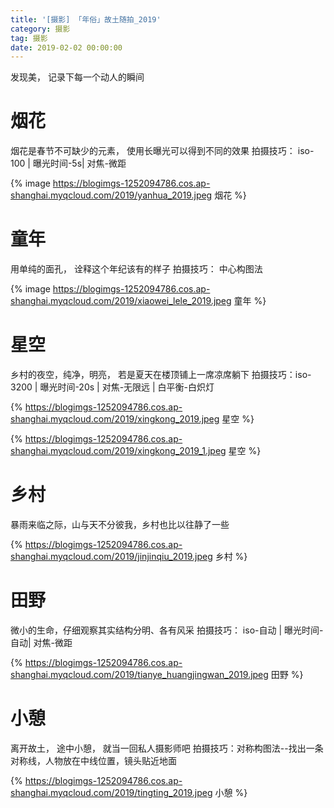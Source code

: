 ```yaml
---
title: '[摄影] 「年俗」故土随拍_2019'
category: 摄影
tag: 摄影
date: 2019-02-02 00:00:00
---
```




发现美， 记录下每一个动人的瞬间

# 烟花 

烟花是春节不可缺少的元素， 使用长曝光可以得到不同的效果
拍摄技巧： iso-100 | 曝光时间-5s| 对焦-微距

{% image https://blogimgs-1252094786.cos.ap-shanghai.myqcloud.com/2019/yanhua_2019.jpeg  烟花 %}

# 童年

用单纯的面孔， 诠释这个年纪该有的样子
拍摄技巧： 中心构图法

{% image https://blogimgs-1252094786.cos.ap-shanghai.myqcloud.com/2019/xiaowei_lele_2019.jpeg  童年 %}



# 星空 
乡村的夜空，纯净，明亮， 若是夏天在楼顶铺上一席凉席躺下
拍摄技巧：iso-3200 | 曝光时间-20s | 对焦-无限远 | 白平衡-白炽灯

{%  https://blogimgs-1252094786.cos.ap-shanghai.myqcloud.com/2019/xingkong_2019.jpeg  星空 %}

{% https://blogimgs-1252094786.cos.ap-shanghai.myqcloud.com/2019/xingkong_2019_1.jpeg  星空 %}

# 乡村

暴雨来临之际，山与天不分彼我，乡村也比以往静了一些

{%  https://blogimgs-1252094786.cos.ap-shanghai.myqcloud.com/2019/jinjinqiu_2019.jpeg  乡村 %}

# 田野

微小的生命，仔细观察其实结构分明、各有风采
拍摄技巧： iso-自动 | 曝光时间-自动| 对焦-微距

{%  https://blogimgs-1252094786.cos.ap-shanghai.myqcloud.com/2019/tianye_huangjingwan_2019.jpeg  田野 %}

# 小憩

离开故土， 途中小憩， 就当一回私人摄影师吧
拍摄技巧：对称构图法--找出一条对称线，人物放在中线位置，镜头贴近地面

{%  https://blogimgs-1252094786.cos.ap-shanghai.myqcloud.com/2019/tingting_2019.jpeg  小憩 %}